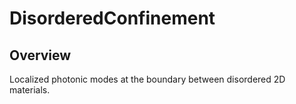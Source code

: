# DisorderedConfinement

## Overview

Localized photonic modes at the boundary between disordered 2D materials.

<!--## Installation

Requirements for running DisorderedConfinement are found in required_packages.txt

After cloning the repo, run:

```
cd disordered-confinement
...
```

## Quick Intro and Simple Example

- [ ] Theory framework - quasicrystals/hyperuniformity/RMT/translating topological nonlinear phenomena to time domain in 2D systems(particularly light-matter states in large unit cells) - Boundary between hyperuniform types results in confinement by methods discussed in topological graphs paper
- [ ] Numerical methods for allowed modes in disordered system and lifetime/evolution of modes
- [ ] Visualizations

Articles:

**Disordered topological graphs enhancing nonlinear phenomena** ([paper](https://www.science.org/doi/10.1126/sciadv.adf9330))

**Hyperuniform states of matter** ([paper](https://torquatocpanel.deptcpanel.princeton.edu/wp-content/uploads/2018/06/paper-401.pdf))


## Citing DisorderedConfinement
If DisorderedConfinement helps your research, we appreciate your citations. Here is the BibTeX entry:
```bibtex
@misc{wahorvat2023disorderedconfinement,
	title        = {DisorderedConfinement},
	author       = {Horvat, Will},
	year         = 2023,
	howpublished = {\url{https://github.com/wahorvat/disordered-confinement}}
}
```-->
